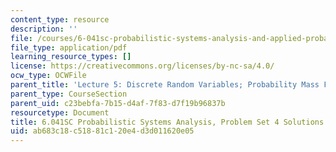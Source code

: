 ```yaml
---
content_type: resource
description: ''
file: /courses/6-041sc-probabilistic-systems-analysis-and-applied-probability-fall-2013/ab683c18c51881c120e4d3d011620e05_MIT6_041SCF13_assn04_sol.pdf
file_type: application/pdf
learning_resource_types: []
license: https://creativecommons.org/licenses/by-nc-sa/4.0/
ocw_type: OCWFile
parent_title: 'Lecture 5: Discrete Random Variables; Probability Mass Functions; Expectations'
parent_type: CourseSection
parent_uid: c23bebfa-7b15-d4af-7f83-d7f19b96837b
resourcetype: Document
title: 6.041SC Probabilistic Systems Analysis, Problem Set 4 Solutions
uid: ab683c18-c518-81c1-20e4-d3d011620e05
---
```

